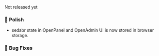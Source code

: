 Not released yet

### 💅 Polish
- sedabr state in OpenPanel and OpenAdmin UI is now stored in browser storage.

### 🐛 Bug Fixes
